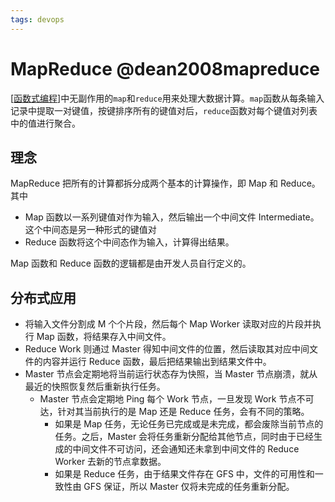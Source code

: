 ```yaml
---
tags: devops
---
```


# MapReduce @dean2008mapreduce

[[函数式编程]]中无副作用的`map`和`reduce`用来处理大数据计算。`map`函数从每条输入记录中提取一对键值，按键排序所有的键值对后，`reduce`函数对每个键值对列表中的值进行聚合。

## 理念

MapReduce 把所有的计算都拆分成两个基本的计算操作，即 Map 和 Reduce。其中

- Map 函数以一系列键值对作为输入，然后输出一个中间文件 Intermediate。这个中间态是另一种形式的键值对
- Reduce 函数将这个中间态作为输入，计算得出结果。

Map 函数和 Reduce 函数的逻辑都是由开发人员自行定义的。

## 分布式应用

- 将输入文件分割成 M 个个片段，然后每个 Map Worker 读取对应的片段并执行 Map 函数，将结果存入中间文件。
- Reduce Work 则通过 Master 得知中间文件的位置，然后读取其对应中间文件的内容并运行 Reduce 函数，最后把结果输出到结果文件中。
- Master 节点会定期地将当前运行状态存为快照，当 Master 节点崩溃，就从最近的快照恢复然后重新执行任务。
  - Master 节点会定期地 Ping 每个 Work 节点，一旦发现 Work 节点不可达，针对其当前执行的是 Map 还是 Reduce 任务，会有不同的策略。
    - 如果是 Map 任务，无论任务已完成或是未完成，都会废除当前节点的任务。之后，Master 会将任务重新分配给其他节点，同时由于已经生成的中间文件不可访问，还会通知还未拿到中间文件的 Reduce Worker 去新的节点拿数据。
    - 如果是 Reduce 任务，由于结果文件存在 GFS 中，文件的可用性和一致性由 GFS 保证，所以 Master 仅将未完成的任务重新分配。

[//begin]: # "Autogenerated link references for markdown compatibility"
[函数式编程]: ../../javascript/函数式编程.md "函数式编程"
[//end]: # "Autogenerated link references"
